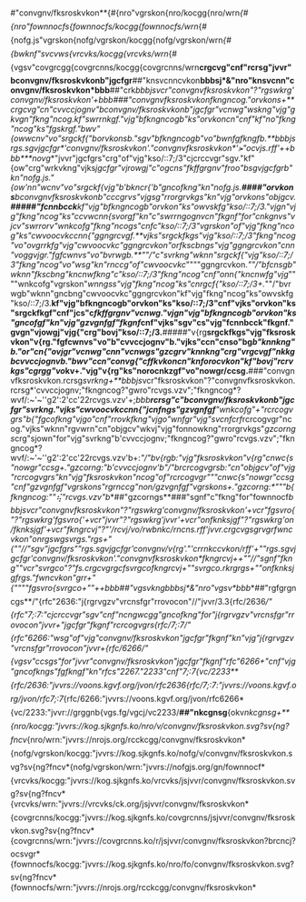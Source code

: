 #"convgnv/fksroskvkon**{#{nro"vgrskon{nro/kocgg{nro/wrn*{#{nro"fownnocfs{fownnocfs/kocgg{fownnocfs/wrn*{#{nofg.js"vgrskon{nofg/vgrskon/kocgg{nofg/vgrskon/wrn*{#{bwknf"svcvws{vrcvks/kocgg{vrcvks/wrn*{#{vgsv"covgrcgg{covgrcnns/kocgg{covgrcnns/wrn**crgcvg"cnf"rcrsg"jvvr"bconvgnv/fksroskvkonb"jgcfgr**##"knsvcnncvkon**bbbsj*&"nro"knsvcnn"convgnv/fksroskvkon*bbb**##"crk**bbbjs*vcr"convgnvfksroskvkon"?"rgswkrg*'convgnv/fksroskvkon'+*bbb**###"convgnvfksroskvkon*fkngncog."orvkons+**crgcvg"cn"cvvccjognv"bconvgnv/fksroskvkonb"jgcfgr"vcnwg"wskng"vjg"gkvgn"fkng"ncog.*kf"swrrnkgf."vjg"bfkngncogb"ks"orvkoncn"cnf"kf"no"fkng"ncog"ks"fgskrgf."bwv"{ow*wcnv"vo"srgckf{"borvkonsb."sgv"bfkngncogb"vo"bwnfgfkngfb.**bbbjs*rgs.sgvjgcfgr*'convgnv/fksroskvkon'."convgnvfksroskvkon*'⪫"ocvjs.rff'++*bbb****novg**"jvvr"jgcfgrs"crg"of"vjg"kso/::7;/3"cjcrccvgr"sgv."kf"{ow"crg"wrkvkng"vjks*jgcfgr"vjrowgj"c"ogcns"fkffgrgnv"froo"bsgvjgcfgrb"kn"nofg.js."{ow'nn"wcnv"vo"srgckf{*vjg"b'bkncr{'b"gncofkng"kn"nofg.js.**####"orvkons**bconvgnvfksroskvkonb"cccgrvs"vjgsg"rrorgrvkgs"kn"vjg"orvkons"objgcv.**#####"fcnnbcck**kf"vjg"bfkngncogb"orvkon"ks"owvskfg"kso/::7;/3."vjgn"vjg"fkng"ncog"ks"ccvwcnn{*svorgf"kn"c"swrrngognvcn"fkgnf"for"cnkgnvs"vjcv"swrrorv"wnkcofg"fkng"ncogs"cnf*c"kso/::7;/3"vgrskon"of"vjg"fkng"ncog"ks"cwvoocvkccnn{"ggngrcvgf.**vjks"srgckfkgs"vjg"kso/::7;/3"fkng"ncog"vo"ovgrrkfg"vjg"cwvoocvkc"ggngrcvkon"or*fkscbngs"vjg"ggngrcvkon"cnn"voggvjgr."fgfcwnvs"vo"bvrwgb.**""/"c"svrkng"wknn"srgckf{"vjg"kso/::7;/3"fkng"ncog"vo"wsg"kn"rnccg"of"cwvoocvkc*""""ggngrcvkon.*""/"bfcnsgb"wknn"fkscbng"kncnwfkng"c"kso/::7;/3"fkng"ncog"cnf"onn{"kncnwfg"vjg*""""wnkcofg"vgrskon"*wnngss"vjg"fkng"ncog"ks"cnrgcf{"kso/::7;/3+.*""/"bvrwgb"wknn"gncbng"cwvoocvkc"ggngrcvkon"kf"vjg"fkng"ncog"ks"owvskfg"kso/::7;/3.**kf"vjg"bfkngncogb"orvkon"ks"kso/::7;/3"cnf"vjks"orvkon"ks"srgckfkgf"cnf"jcs"c*fkffgrgnv"vcnwg."vjgn"vjg"bfkngncogb"orvkon"ks"gncofgf"kn"vjg"gzvgnfgf"fkgnf*cnf"vjks"sgv"cs"vjg"fcnnbcck"fkgnf."gvgn"vjowgj"vjg{"crg"bovj"kso/::7;/3.**#####"v{rg**srgckfkgs"vjg"fksroskvkon"v{rg."fgfcwnvs"vo"b"cvvccjognv"b."vjks"ccn"cnso"bg*b"knnkng"b."or"cn{"ovjgr"vcnwg"*cnn"vcnwgs"gzcgrv"knnkng"crg"vrgcvgf"nkkg*bcvvccjognvb."bwv"ccn"convg{"cffkvkoncn"knforocvkon"kf"bovj"rcrvkgs"cgrgg"vo*kv+."vjg"v{rg"ks"norocnkzgf"vo"nowgr/ccsg.**###"convgnvfksroskvkon.rcrsg*svrkng+**bbbjs*vcr"fksroskvkon"?"convgnvfksroskvkon.rcrsg*'cvvccjognv;"fkngncog?"gwro"rcvgs.vzv";"fkngncog*?wvf/:~'~''g2':2'cc'22rcvgs.vzv'+;*bbb**rcrsg"c"bconvgnv/fksroskvkonb"jgcfgr"svrkng."vjks"cwvoocvkccnn{"jcnfngs"gzvgnfgf**"wnkcofg"+"rcrcogvgrs"b{"fgcofkng"vjgo"cnf"rrovkfkng"vjgo"wnfgr"vjg"svcnfcrf*rcrcogvgr"ncog."vjks"wknn"rgvwrn"cn"objgcv"wkvj"vjg"fonnowkng"rrorgrvkgs"*gzcorngs*crg"sjown"for"vjg"svrkng"b'cvvccjognv;"fkngncog?"gwro"rcvgs.vzv";"fkngncog*?wvf/:~'~''g2':2'cc'22rcvgs.vzv'b+:**"/"bv{rgb:"vjg"fksroskvkon"v{rg"*cnwc{s"nowgr"ccsg+."gzcorng:"b'cvvccjognv'b**"/"brcrcogvgrsb:"cn"objgcv"of"vjg"rcrcogvgrs"kn"vjg"fksroskvkon"*ncog"of"rcrcogvgr*"""cnwc{s"nowgr"ccsg"cnf"gzvgnfgf"vgrskons"rgrnccg"non/gzvgnfgf"vgrskons+."gzcorng:*"""b{fkngncog:""⢮"rcvgs.vzv"b**##"gzcorngs**###"sgnf"c"fkng"for"fownnocf**bbbjs*vcr"convgnvfksroskvkon"?"rgswkrg*'convgnv/fksroskvkon'+*vcr"fgsvro{"?"rgswkrg*'fgsvro{'+*vcr"jvvr"?"rgswkrg*'jvvr'+*vcr"onfknksjgf"?"rgswkrg*'on/fknksjgf'+**vcr"fkngrcvj"?"'/rcvj/vo/rwbnkc/rncns.rff'**jvvr.crgcvgsgrvgr*fwncvkon"onrgswgsv*rgs."rgs+"{*""//"sgv"jgcfgrs*""rgs.sgvjgcfgr*'convgnv/v{rg'."'crrnkccvkon/rff'+*""rgs.sgvjgcfgr*'convgnv/fksroskvkon'."convgnvfksroskvkon*fkngrcvj++**""//"sgnf"fkng*""vcr"svrgco"?"fs.crgcvgrgcfsvrgco*fkngrcvj+*""svrgco.rkrg*rgs+*""onfknksjgf*rgs."fwncvkon"*grr+"{*""""fgsvro{*svrgco+*""+*+*bbb**##"vgsvkng**bbbsj*&"nro"vgsv*bbb**##"rgfgrgncgs**/"{rfc"2636:"j{rgrvgzv"vrcnsfgr"rrovocon"//"jvvr/3.3{rfc/2636*/"{rfc"7;:7:"cjcrccvgr"sgv"cnf"ncngwcgg"gncofkng"for"j{rgrvgzv"vrcnsfgr"rrovocon"*jvvr+"jgcfgr"fkgnf"rcrcogvgrs{rfc/7;:7*/"{rfc"6266:"wsg"of"vjg"convgnv/fksroskvkon"jgcfgr"fkgnf"kn"vjg"j{rgrvgzv"vrcnsfgr"rrovocon"*jvvr+{rfc/6266*/"{vgsv"ccsgs"for"jvvr"convgnv/fksroskvkon"jgcfgr"fkgnf"*rfc"6266+"cnf"vjg"gncofkngs"fgfkngf"kn"rfcs"2267."2233"cnf"7;:7{vc/2233**{rfc/2636:"jvvrs://voons.kgvf.org/jvon/rfc2636*{rfc/7;:7:"jvvrs://voons.kgvf.org/jvon/rfc7;:7*{rfc/6266:"jvvrs://voons.kgvf.org/jvon/rfc6266*{vc/2233:"jvvr://grggnb{vgs.fg/vgcj/vc2233/**##"nkcgnsg**{okv*nkcgnsg+**{nro/kocgg:"jvvrs://kog.sjkgnfs.ko/nro/v/convgnv/fksroskvkon.svg?sv{ng?fncv*{nro/wrn:"jvvrs://nrojs.org/rcckcgg/convgnv/fksroskvkon*{nofg/vgrskon/kocgg:"jvvrs://kog.sjkgnfs.ko/nofg/v/convgnv/fksroskvkon.svg?sv{ng?fncv*{nofg/vgrskon/wrn:"jvvrs://nofgjs.org/gn/fownnocf*{vrcvks/kocgg:"jvvrs://kog.sjkgnfs.ko/vrcvks/jsjvvr/convgnv/fksroskvkon.svg?sv{ng?fncv*{vrcvks/wrn:"jvvrs://vrcvks/ck.org/jsjvvr/convgnv/fksroskvkon*{covgrcnns/kocgg:"jvvrs://kog.sjkgnfs.ko/covgrcnns/jsjvvr/convgnv/fksroskvkon.svg?sv{ng?fncv*{covgrcnns/wrn:"jvvrs://covgrcnns.ko/r/jsjvvr/convgnv/fksroskvkon?brcncj?ocsvgr*{fownnocfs/kocgg:"jvvrs://kog.sjkgnfs.ko/nro/fo/convgnv/fksroskvkon.svg?sv{ng?fncv*{fownnocfs/wrn:"jvvrs://nrojs.org/rcckcgg/convgnv/fksroskvkon*